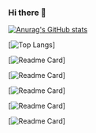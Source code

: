 ### Hi there 👋
[![Anurag's GitHub stats](https://github-readme-stats.vercel.app/api?username=thezedzed&count_private=true&show_icons=true&theme=radical)](https://github.com/anuraghazra/github-readme-stats)

[![Top Langs](https://github-readme-stats.vercel.app/api/top-langs/?username=thezedzed&layout=compact)]

[![Readme Card](https://github-readme-stats.vercel.app/api/pin/?username=thezedzed&repo=pipex)]

[![Readme Card](https://github-readme-stats.vercel.app/api/pin/?username=thezedzed&repo=philosopher)]

[![Readme Card](https://github-readme-stats.vercel.app/api/pin/?username=thezedzed&repo=printf)]

[![Readme Card](https://github-readme-stats.vercel.app/api/pin/?username=thezedzed&repo=minishell_aio)]

[![Readme Card](https://github-readme-stats.vercel.app/api/pin/?username=thezedzed&repo=container)]
